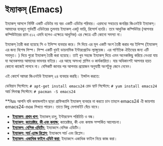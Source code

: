 # ইম্যাকস্ (Emacs) #

ইম্যাকস্ আসলে নির্দিষ্ট একটি এডিটর নয় বরং একটি এডিটর পরিবার। এরমধ্যে সবচেয়ে জনপ্রিয় জিএনইউ ইম্যাকস্। আমাদের ব্যবহৃত পূর্ববর্তী এডিটরের তুলনায় ইম্যাকস্ একটু ভারি, রিসোর্স হাংরি। তবে আধুনিক কম্পিউটার (আপনার কম্পিউটারের র‍্যাম ৫১২ এমবি হলেও এক্ষেত্রে আধুনিক) এর ক্ষেত্রে এটি কোনো সমস্যা না।

ইম্যাকস্ তৈরী করা হয়েছে সি ও ইলিস্প ব্যবহার করে। সি দিয়ে এর মূল একটি অংশ তৈরী করার পর ইলিস্প (ইম্যাকস্ এর জন্য বিশেষ লিস্প। লিস্প একটি খুবই ডায়নামিক ইন্টারপ্রেটেড ল্যাঙ্গুয়েজ। এর গাণিতিক ঐতিহ্যের জন্য এটি সমাদৃত। ) দিয়ে পুরো ইম্যাকস্ তৈরী করা হয়েছে। তাই খুব সহজে ইম্যাকস্ দিয়ে এমন অনেককিছু করিয়ে নেওয়া যায় যা অনেকসময় আমাদের ভাবনার বাইরে। এর আছে অসংখ্য প্লাগিন ও কার্যকারিতা। যার অধিকাংশই আপনার হয়ত কোনো কাজেই লাগবে না। বেসিকটি জানার পর আপনার প্রয়োজন অনুযায়ী অংশটুকু জেনে নেবেন।

এই কোর্সে আমরা জিএনইউ ইম্যাকস্ ২৪ ব্যবহার করছি। ইন্সটল করতে:

ডেবিয়ান সিস্টেমে: `# apt-get install emacs24`
রেড হ্যাট সিস্টেমে: `# yum install emacs24`
আর্চ লিনাক্স সিস্টেমে: `# pacman -S emacs24`

**বিঃদ্রঃ আপনি যদি কমান্ডলাইন ছাড়া গ্রাফিক্যালি ইম্যাকস্ ব্যবহার না করতে চান তাহলে emacs24 এী জায়গায় emacs24-nox লিখতে পারেন। তাতে কিছু মেগাবাইট বেঁচে যাবে।

*  [**ইম্যাকস্: প্রথম ধাপ**:](3.2.3.1.emacs-first-step.md) ইম্যাকস্ চালু, ইন্টারফেস পরিচিতি ও বন্ধ।
*  [**ইম্যাকস্: ক্যারেক্টার, কী এবং কমান্ড**:](3.2.3.2.emacs-keys-and-command.md) ক্যারেক্টার, কী এবং কমান্ড সম্পর্কিত আলোচনা।
*  [**ইম্যাকস্: বেসিক এডিটিং**:](3.2.3.3.emacs-basic-editing.md) ইম্যাকসে বেসিক এডিটিং।
*  [**ইম্যাকস্: সার্চ এ্যান্ড রিপ্লেস**:](3.2.3.4.emacs-search-and-replace.md) ইম্যাকসে সার্চ এবং রিপ্লেস।
*  [**ইম্যাকস্: একাধিক ফাইল এডিট করা**:](3.2.3.5.emacs-editing-multiple-files.md) ইম্যাকসে একাধিক ফাইল নিয়ে কাজ করা।